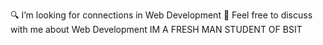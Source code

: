 🔍 I’m looking for connections in Web Development 
💬 Feel free to discuss with me about Web Development
IM A FRESH MAN STUDENT OF BSIT 
